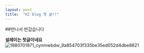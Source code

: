 ```yaml
---
layout: post
title:  "KI blog 첫 글!!"
---
```


##만나서 반갑습니다

**설레이는 첫글이네요**
![1880701971_cynmwbdw_9a854703f335be35ed052d4dbe8821](https://user-images.githubusercontent.com/31816456/45399377-bf857b80-b682-11e8-9850-cc18a1ed78a1.png)
